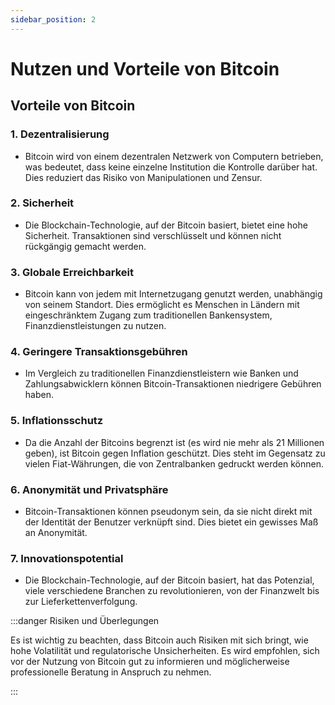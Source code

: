 ```yaml
---
sidebar_position: 2
---
```


# Nutzen und Vorteile von Bitcoin

## Vorteile von Bitcoin

### 1. **Dezentralisierung**

- Bitcoin wird von einem dezentralen Netzwerk von Computern betrieben, was
  bedeutet, dass keine einzelne Institution die Kontrolle darüber hat. Dies
  reduziert das Risiko von Manipulationen und Zensur.

### 2. **Sicherheit**

- Die Blockchain-Technologie, auf der Bitcoin basiert, bietet eine hohe
  Sicherheit. Transaktionen sind verschlüsselt und können nicht rückgängig
  gemacht werden.

### 3. **Globale Erreichbarkeit**

- Bitcoin kann von jedem mit Internetzugang genutzt werden, unabhängig von
  seinem Standort. Dies ermöglicht es Menschen in Ländern mit eingeschränktem
  Zugang zum traditionellen Bankensystem, Finanzdienstleistungen zu nutzen.

### 4. **Geringere Transaktionsgebühren**

- Im Vergleich zu traditionellen Finanzdienstleistern wie Banken und
  Zahlungsabwicklern können Bitcoin-Transaktionen niedrigere Gebühren haben.

### 5. **Inflationsschutz**

- Da die Anzahl der Bitcoins begrenzt ist (es wird nie mehr als 21 Millionen
  geben), ist Bitcoin gegen Inflation geschützt. Dies steht im Gegensatz zu
  vielen Fiat-Währungen, die von Zentralbanken gedruckt werden können.

### 6. **Anonymität und Privatsphäre**

- Bitcoin-Transaktionen können pseudonym sein, da sie nicht direkt mit der
  Identität der Benutzer verknüpft sind. Dies bietet ein gewisses Maß an
  Anonymität.

### 7. **Innovationspotential**

- Die Blockchain-Technologie, auf der Bitcoin basiert, hat das Potenzial, viele
  verschiedene Branchen zu revolutionieren, von der Finanzwelt bis zur
  Lieferkettenverfolgung.

:::danger Risiken und Überlegungen

Es ist wichtig zu beachten, dass Bitcoin auch Risiken mit sich bringt, wie hohe
Volatilität und regulatorische Unsicherheiten. Es wird empfohlen, sich vor der
Nutzung von Bitcoin gut zu informieren und möglicherweise professionelle
Beratung in Anspruch zu nehmen.

:::
